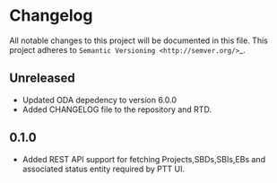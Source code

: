 Changelog
===========

All notable changes to this project will be documented in this file.
This project adheres to `Semantic Versioning <http://semver.org/>`_.

Unreleased
-----------

- Updated ODA depedency to version 6.0.0
- Added CHANGELOG file to the repository and RTD.


0.1.0
-----

- Added REST API support for fetching Projects,SBDs,SBIs,EBs and associated status entity required by PTT UI.
